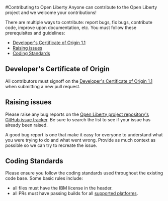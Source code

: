 #Contributing to Open Liberty
Anyone can contribute to the Open Liberty project and we welcome your contributions!

There are multiple ways to contribute: report bugs, fix bugs, contribute code, improve upon documentation, etc.  You must follow these prerequisites and guidelines:
* [Developer's Certificate of Origin 1.1](https://github.ibm.com/was-liberty/open-liberty/blob/master/CONTRIBUTING.md#developers-certificate-of-origin)
* [Raising issues](https://github.ibm.com/was-liberty/open-liberty/blob/master/CONTRIBUTING.md#raising-issues)
* [Coding Standards](https://github.ibm.com/was-liberty/open-liberty/blob/master/CONTRIBUTING.md#raising-issues)

## Developer's Certificate of Origin
All contributors must signoff on the [Developer's Certificate of Origin 1.1](https://github.ibm.com/was-liberty/open-liberty/blob/integration/DCO1.1.md) when submitting a new pull request.


## Raising issues

Please raise any bug reports on the [Open Liberty project repository's GitHub issue tracker](https://github.ibm.com/was-liberty/open-liberty/issues). Be sure to search the list to see if your issue has already been raised.

A good bug report is one that make it easy for everyone to understand what you were trying to do and what went wrong. Provide as much context as possible so we can try to recreate the issue.

## Coding Standards
Please ensure you follow the coding standards used throughout the existing code base. Some basic rules include:
* all files must have the IBM license in the header.
* all PRs must have passing builds for all [supported platforms]().
